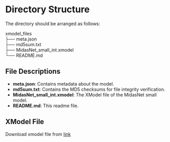 # Directory Structure

The directory should be arranged as follows:

xmodel_files  
├── meta.json  
├── md5sum.txt  
├── MidasNet_small_int.xmodel  
└── README.md  


## File Descriptions

- **meta.json**: Contains metadata about the model.
- **md5sum.txt**: Contains the MD5 checksums for file integrity verification.
- **MidasNet_small_int.xmodel**: The XModel file of the MidasNet small model.
- **README.md**: This readme file.

## XModel File

Download xmodel file from [link](https://drive.google.com/file/d/1jvKS_kWcfeV0mjFe0IPc5qiBv2fomTFY/view?usp=sharing)
